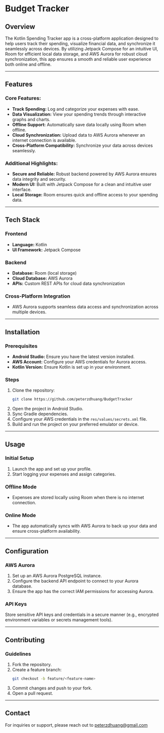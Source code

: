 
# Budget Tracker

## Overview
The Kotlin Spending Tracker app is a cross-platform application designed to help users track their spending, visualize financial data, and synchronize it seamlessly across devices. By utilizing Jetpack Compose for an intuitive UI, Room for efficient local data storage, and AWS Aurora for robust cloud synchronization, this app ensures a smooth and reliable user experience both online and offline.





---

## Features

### Core Features:
- **Track Spending:** Log and categorize your expenses with ease.
- **Data Visualization:** View your spending trends through interactive graphs and charts.
- **Offline Support:** Automatically save data locally using Room when offline.
- **Cloud Synchronization:** Upload data to AWS Aurora whenever an internet connection is available.
- **Cross-Platform Compatibility:** Synchronize your data across devices seamlessly.

### Additional Highlights:
- **Secure and Reliable:** Robust backend powered by AWS Aurora ensures data integrity and security.
- **Modern UI:** Built with Jetpack Compose for a clean and intuitive user interface.
- **Local Storage:** Room ensures quick and offline access to your spending data.

---

## Tech Stack

### Frontend
- **Language:** Kotlin
- **UI Framework:** Jetpack Compose

### Backend
- **Database:** Room (local storage)
- **Cloud Database:** AWS Aurora
- **APIs:** Custom REST APIs for cloud data synchronization

### Cross-Platform Integration
- AWS Aurora supports seamless data access and synchronization across multiple devices.

---

## Installation

### Prerequisites
- **Android Studio:** Ensure you have the latest version installed.
- **AWS Account:** Configure your AWS credentials for Aurora access.
- **Kotlin Version:** Ensure Kotlin is set up in your environment.

### Steps
1. Clone the repository:
   ```bash
   git clone https://github.com/peterzdhuang/BudgetTracker
   ```
2. Open the project in Android Studio.
3. Sync Gradle dependencies.
4. Configure your AWS credentials in the `res/values/secrets.xml` file.
5. Build and run the project on your preferred emulator or device.

---

## Usage

### Initial Setup
1. Launch the app and set up your profile.
2. Start logging your expenses and assign categories.

### Offline Mode
- Expenses are stored locally using Room when there is no internet connection.

### Online Mode
- The app automatically syncs with AWS Aurora to back up your data and ensure cross-platform availability.

---

## Configuration

### AWS Aurora
1. Set up an AWS Aurora PostgreSQL instance.
2. Configure the backend API endpoint to connect to your Aurora database.
3. Ensure the app has the correct IAM permissions for accessing Aurora.

### API Keys
Store sensitive API keys and credentials in a secure manner (e.g., encrypted environment variables or secrets management tools).

---

## Contributing

### Guidelines
1. Fork the repository.
2. Create a feature branch:
   ```bash
   git checkout -b feature/<feature-name>
   ```
3. Commit changes and push to your fork.
4. Open a pull request.

---

## Contact
For inquiries or support, please reach out to peterzdhuang@gmail.com

